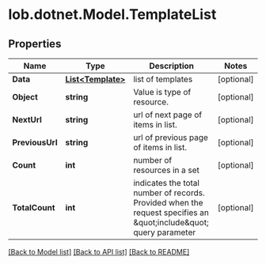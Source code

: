 # lob.dotnet.Model.TemplateList

## Properties

Name | Type | Description | Notes
------------ | ------------- | ------------- | -------------
**Data** | [**List&lt;Template&gt;**](Template.md) | list of templates | [optional] 
**Object** | **string** | Value is type of resource. | [optional] 
**NextUrl** | **string** | url of next page of items in list. | [optional] 
**PreviousUrl** | **string** | url of previous page of items in list. | [optional] 
**Count** | **int** | number of resources in a set | [optional] 
**TotalCount** | **int** | indicates the total number of records. Provided when the request specifies an \&quot;include\&quot; query parameter | [optional] 

[[Back to Model list]](../README.md#documentation-for-models) [[Back to API list]](../README.md#documentation-for-api-endpoints) [[Back to README]](../README.md)


